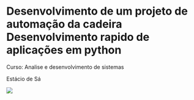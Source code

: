 <h1>Desenvolvimento de um projeto de automação da cadeira Desenvolvimento rapido de aplicações em python </h1>
<p>Curso: Analise e desenvolvimento de sistemas</p>
<p>Estácio de Sá</p>
<img src='automacao (1).gif'>
